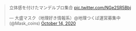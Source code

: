 <blockquote class="twitter-tweet"><p lang="ja" dir="ltr">立体感を付けたマンデルブロ集合 <a href="https://t.co/NGe2SR5Bbj">pic.twitter.com/NGe2SR5Bbj</a></p>&mdash; 大盛マスク（地理好き情報系）@地理つくば運営募集中 (@Mask_coins) <a href="https://twitter.com/Mask_coins/status/1316242014636142594?ref_src=twsrc%5Etfw">October 14, 2020</a></blockquote> <script async src="https://platform.twitter.com/widgets.js" charset="utf-8"></script> 


